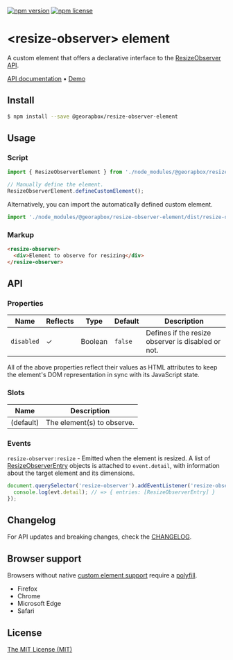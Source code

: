 [![npm version](https://img.shields.io/npm/v/@georapbox/resize-observer-element.svg)](https://www.npmjs.com/package/@georapbox/resize-observer-element)
[![npm license](https://img.shields.io/npm/l/@georapbox/resize-observer-element.svg)](https://www.npmjs.com/package/@georapbox/resize-observer-element)

[demo]: https://georapbox.github.io/resize-observer-element/
[support]: https://caniuse.com/#feat=custom-elementsv1
[polyfill]: https://github.com/webcomponents/polyfills/tree/master/packages/custom-elements
[license]: https://georapbox.mit-license.org/@2022
[changelog]: https://github.com/georapbox/resize-observer-element/blob/main/CHANGELOG.md

# &lt;resize-observer&gt; element

A custom element that offers a declarative interface to the [ResizeObserver API](https://developer.mozilla.org/docs/Web/API/ResizeObserver).

[API documentation](#api) &bull; [Demo][demo]

## Install

```sh
$ npm install --save @georapbox/resize-observer-element
```

## Usage

### Script

```js
import { ResizeObserverElement } from './node_modules/@georapbox/resize-observer-element/dist/resize-observer.min.js';

// Manually define the element.
ResizeObserverElement.defineCustomElement();
```

Alternatively, you can import the automatically defined custom element.

```js
import './node_modules/@georapbox/resize-observer-element/dist/resize-observer-defined.min.js';
```

### Markup

```html
<resize-observer>
  <div>Element to observe for resizing</div>
</resize-observer>
```

## API

### Properties
| Name | Reflects | Type | Default | Description |
| ---- | -------- | ---- | ------- | ----------- |
| `disabled` | ✓ | Boolean | `false` | Defines if the resize observer is disabled or not. |

All of the above properties reflect their values as HTML attributes to keep the element's DOM representation in sync with its JavaScript state.

### Slots

| Name | Description |
| ---- | ----------- |
| (default) | The element(s) to observe. |

### Events

`resize-observer:resize` - Emitted when the element is resized. A list of [ResizeObserverEntry](https://developer.mozilla.org/docs/Web/API/ResizeObserverEntry) objects is attached to `event.detail`, with information about the target element and its dimensions.

```js
document.querySelector('resize-observer').addEventListener('resize-observer:resize', evt => {
  console.log(evt.detail); // => { entries: [ResizeObserverEntry] }
});
```

## Changelog

For API updates and breaking changes, check the [CHANGELOG][changelog].

## Browser support

Browsers without native [custom element support][support] require a [polyfill][polyfill].

- Firefox
- Chrome
- Microsoft Edge
- Safari

## License

[The MIT License (MIT)][license]
